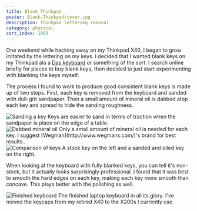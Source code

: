 ```yaml
---
title: Blank Thinkpad
poster: Blank-Thinkpad/cover.jpg
description: Thinkpad lettering removal
category: physical
sort_index: 1003
---
```

One weekend while hacking away on my Thinkpad X40, I began to grow irritated by the lettering on my keys. I decided that I wanted blank keys on my Thinkpad ala a [Das keyboard](http://en.wikipedia.org/wiki/Das_Keyboard) or something of the sort. I search online briefly for places to buy blank keys, then decided to just start experimenting with blanking the keys myself.

The process I found to work to produce good consistent blank keys is made up of two steps. First, each key is removed from the keyboard and sanded with dull-grit sandpaper. Then a small amount of mineral oil is dabbed atop each key and spread to hide the sanding roughness.

<div class='captioned-image'>
    <img src="/interfaces/Blank-Thinkpad/sanding-key.jpg" alt="Sanding a key">
    <span class='caption'>Keys are easier to sand in terms of traction when the sandpaper is place on the edge of a table.</span>
</div>

<div class='captioned-image'>
    <img src="/interfaces/Blank-Thinkpad/dabbed-mineral-oil.jpg" alt="Dabbed mineral oil">
    <span class='caption'>Only a small amount of mineral oil is needed for each key. I suggest [Wegman](http://www.wegmans.com/)'s brand for best results..</span>
</div>

<div class='captioned-image'>
    <img src="/interfaces/Blank-Thinkpad/two-keys.jpg" alt="Comparison of keys">
    <span class='caption'>A stock key on the left and a sanded and oiled key on the right.</span>
</div>

When looking at the keyboard with fully blanked keys, you can tell it's non-stock, but it actually looks surprisingly professional. I found that it was best to smooth the hard edges on each key, making each key more smooth than concave. This plays better with the polishing as well.


<div class='captioned-image'>
    <img src="/interfaces/Blank-Thinkpad/final-product.jpg" alt="Finished keyboard">
    <span class='caption'>The finished laptop keyboard in all its glory. I've moved the keycaps from my retired X40 to the X200s I currently use.</span>
</div>
